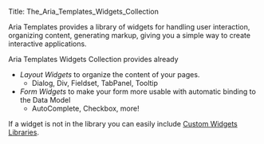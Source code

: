 Title: The_Aria_Templates_Widgets_Collection

Aria Templates provides a library of widgets for handling user interaction, organizing content, generating markup, giving you a simple way to create interactive applications.

Aria Templates Widgets Collection provides already
* *Layout Widgets* to organize the content of your pages.
	* Dialog, Div, Fieldset, TabPanel, Tooltip
* *Form Widgets* to make your form more usable with automatic binding to the Data Model
	* AutoComplete, Checkbox, more!

If a widget is not in the library you can easily include [Custom Widgets Libraries](Creating_A_Custom_Widgets_Library).